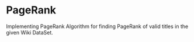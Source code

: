 PageRank
========

 Implementing PageRank Algorithm for finding PageRank of valid titles in the given Wiki DataSet.
